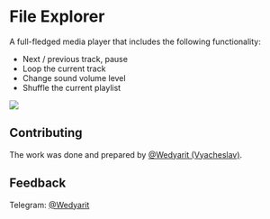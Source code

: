 # File Explorer
A full-fledged media player that includes the following functionality:
- Next / previous track, pause
- Loop the current track
- Change sound volume level
- Shuffle the current playlist

![](https://i.imgur.com/73MLT4g.png)

## Contributing
The work was done and prepared by [@Wedyarit (Vyacheslav)](https://github.com/Wedyarit).

## Feedback
Telegram: [@Wedyarit](https://t.me/Wedyarit)